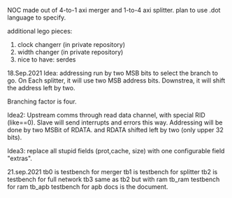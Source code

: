 
NOC made out of 4-to-1 axi merger and 1-to-4 axi splitter.
plan to use .dot language to specify.

additional lego pieces:
1. clock changerr (in private repository)
2. width changer (in private repository)
3. nice to have: serdes


18.Sep.2021
Idea: addressing run by two MSB bits to select the branch to go.
On Each splitter, it will use two MSB address bits. Downstrea, it will shift the address left by two.

Branching factor is four. 

Idea2: 
   Upstream comms through read data channel, with special RID (like==0).
   Slave will send interrupts and errors this way.
   Addressing will be done by two MSBit of RDATA. and RDATA shifted left by two (only upper 32 bits).

Idea3:
    replace all stupid fields (prot,cache, size) with one configurable field "extras".


21.sep.2021
tb0 is testbench for merger
tb1 is testbench for splitter
tb2 is testbench for full network
tb3 same as tb2 but with ram
tb_ram testbench for ram
tb_apb testbench for apb
docs is the document.

